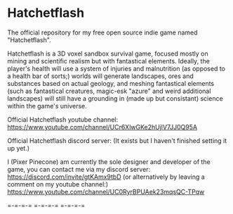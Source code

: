 # Hatchetflash
The official repository for my free open source indie game named "Hatchetflash".

Hatchetflash is a 3D voxel sandbox survival game, focused mostly on mining and scientific realism but with fantastical elements. Ideally, the player's health will use a system of injuries and malnutrition (as opposed to a health bar of sorts;) worlds will generate landscapes, ores and substances based on actual geology, and meshing fantastical elements (such as fantastical creatures, magic-esk "azure" and weird additional landscapes) will still have a grounding in (made up but consistant) science within the game's universe.

Official Hatchetflash youtube channel: https://www.youtube.com/channel/UCr6XlwGKe2hUjlV7JJ0Q95A

Official Hatchetflash discord server: (It exists but I haven't finished setting it up yet.)
 

I (Pixer Pinecone) am currently the sole designer and developer of the game,
you can contact me via my discord server: https://discord.com/invite/gtKAmx9tbD
(or alternatively by leaving a comment on my youtube channel:) https://www.youtube.com/channel/UC0RyrBPUAek23mqsQC-TPqw

=-=-=-=   =-=-=-=   =-=-=-=
